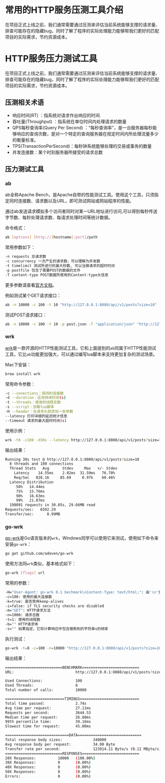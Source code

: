 # 常用的HTTP服务压测工具介绍

在项目正式上线之前，我们通常需要通过压测来评估当前系统能够支撑的请求量、排查可能存在的隐藏bug，同时了解了程序的实际处理能力能够帮我们更好的匹配项目的实际需求，节约资源成本。

# HTTP服务压力测试工具

在项目正式上线之前，我们通常需要通过压测来评估当前系统能够支撑的请求量、排查可能存在的隐藏bug，同时了解了程序的实际处理能力能够帮我们更好的匹配项目的实际需求，节约资源成本。

## 压测相关术语

- 响应时间(RT) ：指系统对请求作出响应的时间.
- 吞吐量(Throughput) ：指系统在单位时间内处理请求的数量
- QPS每秒查询率(Query Per Second) ：“每秒查询率”，是一台服务器每秒能够响应的查询次数，是对一个特定的查询服务器在规定时间内所处理流量多少的衡量标准。
- TPS(TransactionPerSecond)：每秒钟系统能够处理的交易或事务的数量
- 并发连接数：某个时刻服务器所接受的请求总数

## 压力测试工具

### ab

ab全称Apache Bench，是Apache自带的性能测试工具。使用这个工具，只须指定同时连接数、请求数以及URL，即可测试网站或网站程序的性能。

通过ab发送请求模拟多个访问者同时对某一URL地址进行访问,可以得到每秒传送字节数、每秒处理请求数、每请求处理时间等统计数据。

命令格式：

```bash
ab [options] [http://]hostname[:port]/path
```

常用参数如下：

```bash
-n requests 总请求数
-c concurrency 一次产生的请求数，可以理解为并发数
-t timelimit 测试所进行的最大秒数, 可以当做请求的超时时间
-p postfile 包含了需要POST的数据的文件
-T content-type POST数据所使用的Content-type头信息
```

更多参数请查看[官方文档](http://httpd.apache.org/docs/2.2/programs/ab.html)。

例如测试某个GET请求接口：

```bash
ab -n 10000 -c 100 -t 10 "http://127.0.0.1:8080/api/v1/posts?size=10"
```

测试POST请求接口：

```bash
ab -n 10000 -c 100 -t 10 -p post.json -T "application/json" "http://127.0.0.1:8080/api/v1/post"
```

### wrk

[wrk](https://github.com/wg/wrk)是一款开源的HTTP性能测试工具，它和上面提到的`ab`同属于HTTP性能测试工具，它比`ab`功能更加强大，可以通过编写lua脚本来支持更加复杂的测试场景。

Mac下安装：

```bash
brew install wrk
```

常用命令参数：

```bash
-c --conections：保持的连接数
-d --duration：压测持续时间(s)
-t --threads：使用的线程总数
-s --script：加载lua脚本
-H --header：在请求头部添加一些参数
--latency 打印详细的延迟统计信息
--timeout 请求的最大超时时间(s)
```

使用示例：

```bash
wrk -t8 -c100 -d30s --latency http://127.0.0.1:8080/api/v1/posts?size=10
```

输出结果：

```bash
Running 30s test @ http://127.0.0.1:8080/api/v1/posts?size=10
  8 threads and 100 connections
  Thread Stats   Avg      Stdev     Max   +/- Stdev
    Latency    14.55ms    2.02ms  31.59ms   76.70%
    Req/Sec   828.16     85.69     0.97k    60.46%
  Latency Distribution
     50%   14.44ms
     75%   15.76ms
     90%   16.63ms
     99%   21.07ms
  198091 requests in 30.05s, 29.66MB read
Requests/sec:   6592.29
Transfer/sec:      0.99MB
```

### go-wrk

[go-wrk](https://github.com/adjust/go-wrk)是Go语言版本的`wrk`，Windows同学可以使用它来测试，使用如下命令来安装`go-wrk`：

```bash
go get github.com/adeven/go-wrk
```

使用方法同`wrk`类似，基本格式如下：

```bash
go-wrk [flags] url
```

常用的参数：

```bash
-H="User-Agent: go-wrk 0.1 bechmark\nContent-Type: text/html;": 由'\n'分隔的请求头
-c=100: 使用的最大连接数
-k=true: 是否禁用keep-alives
-i=false: if TLS security checks are disabled
-m="GET": HTTP请求方法
-n=1000: 请求总数
-t=1: 使用的线程数
-b="" HTTP请求体
-s="" 如果指定，它将计算响应中包含搜索到的字符串s的频率
```

执行测试：

```bash
go-wrk -t=8 -c=100 -n=10000 "http://127.0.0.1:8080/api/v1/posts?size=10"
```

输出结果：

```bash
==========================BENCHMARK==========================
URL:                            http://127.0.0.1:8080/api/v1/posts?size=10

Used Connections:               100
Used Threads:                   8
Total number of calls:          10000

===========================TIMINGS===========================
Total time passed:              2.74s
Avg time per request:           27.11ms
Requests per second:            3644.53
Median time per request:        26.88ms
99th percentile time:           39.16ms
Slowest time for request:       45.00ms

=============================DATA=============================
Total response body sizes:              340000
Avg response body per request:          34.00 Byte
Transfer rate per second:               123914.11 Byte/s (0.12 MByte/s)
==========================RESPONSES==========================
20X Responses:          10000   (100.00%)
30X Responses:          0       (0.00%)
40X Responses:          0       (0.00%)
50X Responses:          0       (0.00%)
Errors:                 0       (0.00%)
```